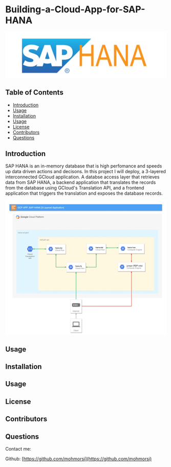 # Building-a-Cloud-App-for-SAP-HANA

![project image](./img/SAPHANA.png)

## Table of Contents
* [Introduction](#introduction)
* [Usage](#usage)
* [Installation](#installation)
* [Usage](#usage)
* [License](#license)
* [Contributors](#contributors)
* [Questions](#questions)

## Introduction
SAP HANA is an in-memory database that is high perfomance and speeds up data driven actions and decisons. In this project I will deploy, a 3-layered interconnected GCloud application. A databse access layer that retrieves data from SAP HANA, a backend application that translates the records from the database using GCloud's Translation API, and a frontend application that triggers the translation and exposes the database records.

![app structure](./img/gcp_1.jpg)

## Usage
 

## Installation

## Usage

## License

## Contributors

## Questions
Contact me:

Github: [https://github.com/mohmorsi](https://github.com/mohmorsi)




